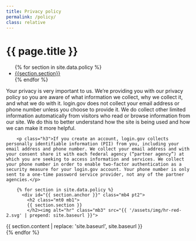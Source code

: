 ```yaml
---
title: Privacy policy
permalink: /policy/
class: relative
---
```


<div class="bg-navy">
  <div class="container cntnr-wide px2 py3">
    <h1 class="m0 white">
      {{ page.title }}
    </h1>
  </div>
</div>
<div class="bg-white">
  <div class="container cntnr-wide px2 pt4 pb5">
    <div class="clearfix">
      <nav id="pb-nav--side-cntnr" class="sm-col-right sm-col-3 sm-show">
        <ul id="pb-nav--side" class="list-reset pt2 red nav">
          {% for section in site.data.policy %}
            <li class="mb2"><a class="h5 serif" href="#{{section.anchor}}">{{section.section}}</a></li>
          {% endfor %}
        </ul>
      </nav>
      <div class="sm-col sm-col-8">
        <p class="h3">Your privacy is very important to us. We’re providing you with our privacy policy so you are aware of what information we collect, why we collect it, and what we do with it. login.gov does not collect your email address or phone number unless you choose to provide it. We do collect other limited information automatically from visitors who read or browse information from our site. We do this to better understand how the site is being used and how we can make it more helpful.</p>

        <p class="h3">If you create an account, login.gov collects personally identifiable information (PII) from you, including your email address and phone number. We collect your email address and with your consent share it with each federal agency (“partner agency”) at which you are seeking to access information and services. We collect your phone number in order to enable two-factor authentication as a security measure for your login.gov account. Your phone number is only sent to a one-time password service provider, not any of the partner agencies.</p>

        {% for section in site.data.policy %}
          <div id="{{ section.anchor }}" class="mb4 pt2">
            <h2 class="mt0 mb1">
            {{ section.section }}
            </h2><img alt="hr" class="mb3" src="{{ '/assets/img/hr-red-2.svg' | prepend: site.baseurl }}">
<div markdown="1" class="mb3 pb2 border-bottom border-light-blue h3">
{{ section.content | replace: 'site.baseurl', site.baseurl }}
</div>
          </div>
        {% endfor %}
      </div>
    </div>
  </div>
</div>
